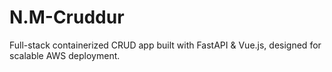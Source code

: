 # N.M-Cruddur
Full-stack containerized CRUD app built with FastAPI &amp; Vue.js, designed for scalable AWS deployment.
